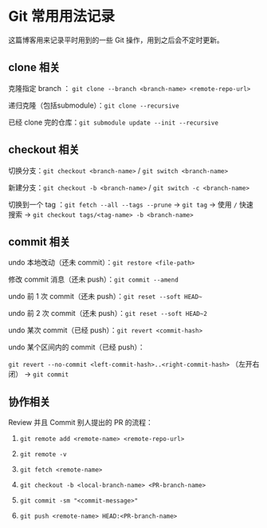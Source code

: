 # Git 常用用法记录


这篇博客用来记录平时用到的一些 Git 操作，用到之后会不定时更新。

## clone 相关

克隆指定 branch ： `git clone --branch <branch-name> <remote-repo-url>`

递归克隆（包括submodule）：`git clone --recursive`

已经 clone 完的仓库：`git submodule update --init --recursive`

## checkout 相关

切换分支：`git checkout <branch-name>` / `git switch <branch-name>`

新建分支：`git checkout -b <branch-name>` / `git switch -c <branch-name>`

切换到一个 tag ：`git fetch --all --tags --prune` -> `git tag` -> 使用 `/` 快速搜索 -> `git checkout tags/<tag-name> -b <branch-name>`

## commit 相关

undo 本地改动（还未 commit）：`git restore <file-path>`

修改 commit 消息（还未 push）：`git commit --amend`

undo 前 1 次 commit（还未 push）：`git reset --soft HEAD~`

undo 前 2 次 commit（还未 push）：`git reset --soft HEAD~2`

undo 某次 commit（已经 push）：`git revert <commit-hash>`

undo 某个区间内的 commit（已经 push）：

`git revert --no-commit <left-commit-hash>..<right-commit-hash>` （左开右闭） -> `git commit`

## 协作相关

Review 并且 Commit 别人提出的 PR 的流程：

1. `git remote add <remote-name> <remote-repo-url>`

2. `git remote -v`

3. `git fetch <remote-name>`

4. `git checkout -b <local-branch-name> <PR-branch-name>`

5. `git commit -sm "<commit-message>"`

6. `git push <remote-name> HEAD:<PR-branch-name>`

